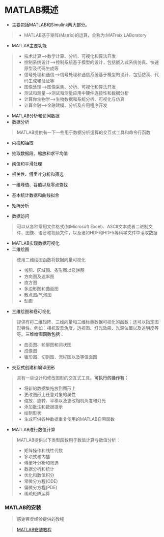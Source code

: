 # MATLAB概述
* 主要包括MATLAB和Simulink两大部分。
 >* MATLAB基于矩阵(Matrix)的运算，全称为:MATreix LABoratory


* MATLAB主要功能
 >* 技术计算-->数学计算、分析、可视化和算法开发
 >* 控制系统设计-->控制系统基于模型的设计，包括嵌入式系统仿真、快速原型及代码生成等
 >* 信号处理和通信-->信号处理和通信系统基于模型的设计，包括仿真、代码生成和验证等
 >* 图像处理-->图像采集、分析、可视化和算法开发
 >* 测试和测量-->测试和测量应用中硬件连接性和数据分析
 >* 计算你生物学-->生物数据和系统分析、可视化与仿真
 >* 计算金融-->金融建模、分析及应用程序开发


 * MATLAB分析和访问数据
  * 数据分析

 >MATLAB提供有一下一些用于数据分析运算的交互式工具和命令行函数
  * 内插和抽取
  * 抽取数据段、缩放和求平均值
  * 阈值和平滑处理
  * 相关性、傅里叶分析和筛选
  * 一维峰值、谷值以及零点查找
  * 基本统计数据和曲线拟合
  * 矩阵分析

  * 数据访问

  >可以从各种常用文件格式(如Microsoft Excel)、ASCII文本或者二进制文件、图像、语音和视频文件，以及诸如HDF和HDF5等科学文件中读取数据

* MATLAB实现数据可视化
 * 二维绘图
 >使用二维绘图函数将数据向量可视化
 >* 线图、区域图、条形图以及饼图
 >* 方向图及速率图
 >* 直方图
 >* 多边形图和曲面图
 >* 散点图/气泡图
 >* 动画

 * 三维绘图和卷可视化
 >提供有将二维矩阵、三维向量和三维标量数据可视化的函数；还可以指定图形特性，例如：相机取景角度、透视图、灯光效果、光源位置以及透明度等等。**三维绘图函数包括：**
 >* 曲面图、轮廓图和网状图
 >* 成像图
 >* 锥形图、切割图、流程图以及等值面图

 * 交互式创建和编译图形
 >具有一些设计和修改图形的交互式工具。**可执行的操作有：**
 >* 将新的数据集拖放到图形上
 >* 更改图形上任意对象的属性
 >* 缩放、旋转、平移以及更改相机角度和灯光
 >* 添加批注和数据提示
 >* 绘制形状
 >* 生成可供各种数据重复使用的MATLAB自带函数

* MATLAB进行数值计算
>MATLAB提供以下类型函数用于数值计算与数值分析：
>* 矩阵操作和线性代数
>* 多项式和内插
>* 傅里叶分析和筛选
>* 数据分析和统计
>* 优化和数值积分
>* 常微分方程(ODE)
>* 偏微分方程(PDE)
>* 稀疏矩阵运算

### MATLAB的安装
>感谢百度经验提供的教程

>[MATLAB安装教程](http://jingyan.baidu.com/article/3d69c551a2dbd7f0cf02d731.html)
